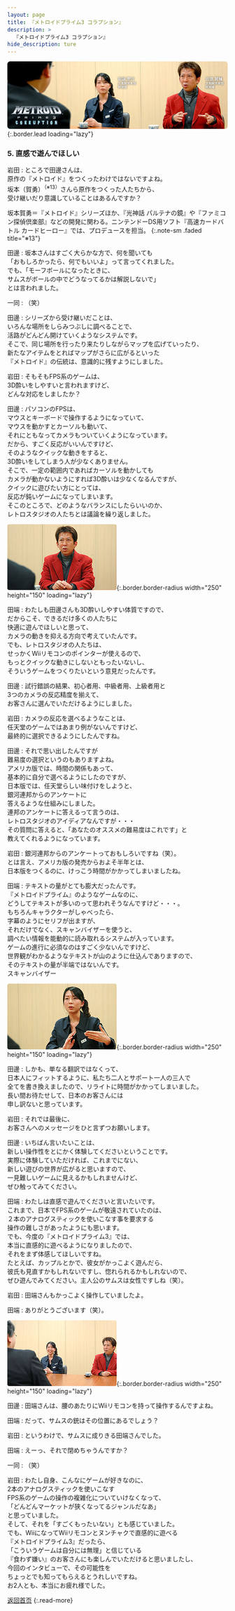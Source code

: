 ```yaml
---
layout: page
title: 『メトロイドプライム3 コラプション』
description: >
  『メトロイドプライム3 コラプション』
hide_description: ture
---
```


![](/interviews/jp/wii/rm3j/vol1/img/mainvisual.jpg){:.border.lead loading="lazy"}

### 5. 直感で遊んでほしい

岩田
: ところで田邊さんは、<br>原作の『メトロイド』をつくったわけではないですよね。<br>坂本（賀勇）<sup>（※13）</sup>さんら原作をつくった人たちから、<br>受け継いだり意識していることはあるんですか？

坂本賀勇＝『メトロイド』シリーズほか、『光神話 パルテナの鏡』や『ファミコン探偵倶楽部』などの開発に関わる。ニンテンドーDS用ソフト『高速カードバトル カードヒーロー』では、プロデュースを担当。
{:.note-sm .faded title="※13"}

田邊
: 坂本さんはすごく大らかな方で、何を聞いても<br>「おもしろかったら、何でもいいよ」って言ってくれました。<br>でも、「モーフボールになったときに、<br>サムスがボールの中でどうなってるかは解説しないで」<br>とは言われました。

一同
: （笑）

田邊
: シリーズから受け継いだことは、<br>いろんな場所をしらみつぶしに調べることで、<br>活路がどんどん開けていくようなシステムです。<br>そこで、同じ場所を行ったり来たりしながらマップを広げていったり、<br>新たなアイテムをとればマップがさらに広がるといった<br>『メトロイド』の伝統は、意識的に残すようにしました。

岩田
: そもそもFPS系のゲームは、<br>3D酔いをしやすいと言われますけど、<br>どんな対応をしましたか？

田邊
: パソコンのFPSは、<br>マウスとキーボードで操作するようになっていて、<br>マウスを動かすとカーソルも動いて、<br>それにともなってカメラもついていくようになっています。<br>だから、すごく反応がいいんですけど、<br>そのようなクイックな動きをすると、<br>3D酔いをしてしまう人が少なくありません。<br>そこで、一定の範囲内であればカーソルを動かしても<br>カメラが動かないようにすれば3D酔いは少なくなるんですが、<br>クイックに遊びたい方にとっては、<br>反応が鈍いゲームになってしまいます。<br>そこのところで、どのようなバランスにしたらいいのか、<br>レトロスタジオの人たちとは議論を繰り返しました。

![](/interviews/jp/wii/rm3j/vol1/img/photo11.jpg){:.border.border-radius width="250" height="150" loading="lazy"}

田端
: わたしも田邊さんも3D酔いしやすい体質ですので、<br>だからこそ、できるだけ多くの人たちに<br>快適に遊んでほしいと思って、<br>カメラの動きを抑える方向で考えていたんです。<br>でも、レトロスタジオの人たちは、<br>せっかくWiiリモコンのポインターが使えるので、<br>もっとクイックな動きにしないともったいないし、<br>そういうゲームをつくりたいという意見だったんです。　

田邊
: 試行錯誤の結果、初心者用、中級者用、上級者用と<br>3つのカメラの反応精度を揃えて、<br>お客さんに選んでいただけるようにしました。

岩田
: カメラの反応を選べるようなことは、<br>任天堂のゲームではあまり例がないんですけど、<br>最終的に選択できるようにしたんですね。

田邊
: それで思い出したんですが<br>難易度の選択というのもありますよね。<br>アメリカ版では、時間の関係もあって、<br>基本的に自分で選べるようにしたのですが、<br>日本版では、任天堂らしい味付けをしようと、<br>銀河連邦からのアンケートに<br>答えるような仕組みにしました。<br>連邦のアンケートに答えるって言うのは、<br>レトロスタジオのアイディアなんですが・・・<br>その質問に答えると、「あなたのオススメの難易度はこれです」と<br>教えてくれるようになっています。

岩田
: 銀河連邦からのアンケートっておもしろいですね（笑）。<br>とは言え、アメリカ版の発売からおよそ半年とは、<br>日本版をつくるのに、けっこう時間がかかってしまいましたね。

田端
: テキストの量がとても膨大だったんです。<br>『メトロイドプライム』のようなゲームなのに、<br>どうしてテキストが多いのって思われそうなんですけど・・・。<br>もちろんキャラクターがしゃべったら、<br>字幕のようにセリフが出ますが、<br>それだけでなく、スキャンバイザーを使うと、<br>調べたい情報を能動的に読み取れるシステムが入っています。<br>ゲームの進行に必須なのはすごく少ないんですけど、<br>世界観がわかるようなテキストが山のように仕込んでありますので、<br>そのテキストの量が半端ではないんです。<br>スキャンバイザー

![](/interviews/jp/wii/rm3j/vol1/img/photo12.jpg){:.border.border-radius width="250" height="150" loading="lazy"}

田邊
: しかも、単なる翻訳ではなくって、<br>日本人にフィットするように、私たち二人とサポート一人の三人で<br>全てを書き換えましたので、リライトに時間がかかってしまいました。<br>長い間お待たせして、日本のお客さんには<br>申し訳ないと思っています。

岩田
: それでは最後に、<br>お客さんへのメッセージをひと言ずつお願いします。

田邊
: いちばん言いたいことは、<br>新しい操作性をとにかく体験してくださいということです。<br>実際に体験していただければ、これまでにない、<br>新しい遊びの世界が広がると思いますので、<br>一見難しいゲームに見えるかもしれませんけど、<br>ぜひ触ってみてください。

田端
: わたしは直感で遊んでくださいと言いたいです。<br>これまで、日本でFPS系のゲームが敬遠されていたのは、<br>２本のアナログスティックを使いこなす事を要求する<br>操作の難しさがあったようにも思います。<br>でも、今度の『メトロイドプライム3』では、<br>本当に直感的に遊べるようになりましたので、<br>それをまず体感してほしいですね。<br>たとえば、カップルとかで、彼女がかっこよく遊んだら、<br>彼氏も見直すかもしれないですし、惚れられるかもしれないので、<br>ぜひ遊んでみてください。主人公のサムスは女性ですしね（笑）。

岩田
: 田端さんもかっこよく操作していましたよ。

田端
: ありがとうございます（笑）。

![](/interviews/jp/wii/rm3j/vol1/img/photo13.jpg){:.border.border-radius width="250" height="150" loading="lazy"}

田邊
: 田端さんは、腰のあたりにWiiリモコンを持って操作するんですよね。

田端
: だって、サムスの銃はその位置にあるでしょう？

岩田
: というわけで、サムスに成りきる田端さんでした。

田端
: えーっ、それで閉めちゃうんですか？

一同
: （笑）

岩田
: わたし自身、こんなにゲームが好きなのに、<br>2本のアナログスティックを使いこなす<br>FPS系のゲームの操作の複雑化についていけなくなって、<br>「どんどんマーケットが狭くなってるジャンルだなあ」<br>と思っていました。<br>そして、それを「すごくもったいない」とも感じていました。<br>でも、WiiになってWiiリモコンとヌンチャクで直感的に遊べる<br>『メトロイドプライム3』だったら、<br>「こういうゲームは自分には無理」と信じている<br>『食わず嫌い』のお客さんにも楽しんでいただけると思いましたし、<br>今回のインタビューで、その可能性を<br>ちょっとでも知ってもらえるとうれしいですね。<br>お2人とも、本当にお疲れ様でした。

[返回首页](../../../../../)
{:.read-more}


